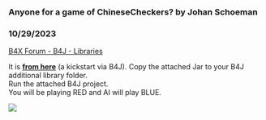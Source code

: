 ### Anyone for a game of ChineseCheckers? by Johan Schoeman
### 10/29/2023
[B4X Forum - B4J - Libraries](https://www.b4x.com/android/forum/threads/157087/)

It is [**from here**](https://github.com/Khaled-Waled/Chinese-Checker-with-AI) (a kickstart via B4J). Copy the attached Jar to your B4J additional library folder.  
Run the attached B4J project.  
You will be playing RED and AI will play BLUE.  
  
![](https://www.b4x.com/android/forum/attachments/147323)